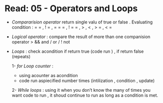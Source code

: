 # Read: 05 - Operators and Loops

* _Compararision operator_ return single valu of true or false .
Evaluating condition  : 
= =  ,	! =  , = = = ,	! = = ,	> ,	< ,	> = ,	< =

 * _Logical operator_ : compare the result of more than one companision operator >
 &&     and  /  or  / ! not 


* _Loops_ : check acondition if return true  (code run ) , if return false (repeats)

  1-  _for Loop counter_ :
   * using acounter as acondition 
   * code run aspiecified number times (intilization , condition , update)

  2-  _While loops_ : using it when you don’t know the many of times you want code to run , it shoud continue to run as long as a condition is met. 
